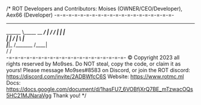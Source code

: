 /*
ROT Developers and Contributors:
Moises (OWNER/CEO/Developer),
Aex66 (Developer)
-=-=-=-=-=-=-=-=-=-=-=-=-=-=-=-=-=-=-=-=-
__________ ___________________
\______   \\_____  \__    ___/
 |       _/ /   |   \|    |   
 |    |   \/    |    \    |   
 |____|_  /\_______  /____|   
        \/         \/         
-=-=-=-=-=-=-=-=-=-=-=-=-=-=-=-=-=-=-=-=-
© Copyright 2023 all rights reserved by Mo9ses. Do NOT steal, copy the code, or claim it as yours!
Please message Mo9ses#8583 on Discord, or join the ROT discord: https://discord.com/invite/2ADBWfcC6S
Website: https://www.rotmc.ml
Docs: https://docs.google.com/document/d/1hasFU7_6VOBfjXrQ7BE_mTzwacOQs5HC21MJNaraVgg
Thank you!
*/
